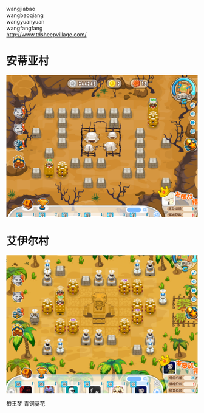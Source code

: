wangjiabao  
wangbaoqiang  
wangyuanyuan  
wangfangfang  
http://www.tdsheepvillage.com/
 
# 安蒂亚村
![pic](./pic/安蒂亚村.png)
# 艾伊尔村
![pic](./pic/艾伊尔村.png)

狼王梦 青铜葵花

